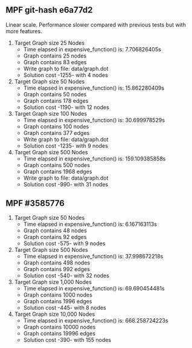 #  

## MPF git-hash e6a77d2
Linear scale. Performance slower compared with previous tests but with more features.
1. Target Graph size 25 Nodes
    - Time elapsed in expensive_function() is: 7.706826405s
    - Graph contains 25 nodes
    - Graph contains 83 edges
    - Write graph to file: data/graph.dot
    - Solution cost -1255- with 4 nodes
2. Target Graph size 50 Nodes
    - Time elapsed in expensive_function() is: 15.862280409s
    - Graph contains 50 nodes
    - Graph contains 178 edges
    - Solution cost -1190- with 12 nodes
3. Target Graph size 100 Nodes
    - Time elapsed in expensive_function() is: 30.699978529s
    - Graph contains 100 nodes
    - Graph contains 377 edges
    - Write graph to file: data/graph.dot
    - Solution cost -1235- with 9 nodes
4. Target Graph size 500 Nodes
    - Time elapsed in expensive_function() is: 159.109385858s
    - Graph contains 500 nodes
    - Graph contains 1968 edges
    - Write graph to file: data/graph.dot
    - Solution cost -990- with 31 nodes

## MPF #3585776
1. Target Graph size 50 Nodes
    - Time elapsed in expensive_function() is: 6.167163113s
    - Graph contains 48 nodes
    - Graph contains 92 edges
    - Solution cost -575- with 9 nodes
2. Target Graph size 500 Nodes
    - Time elapsed in expensive_function() is: 37.998672218s
    - Graph contains 498 nodes
    - Graph contains 992 edges
    - Solution cost -540- with 32 nodes
3. Target Graph size 1,000 Nodes
    - Time elapsed in expensive_function() is: 69.690454481s
    - Graph contains 1000 nodes
    - Graph contains 1996 edges
    - Solution cost -445- with 8 nodes
4. Target Graph size 10,000 Nodes
    - Time elapsed in expensive_function() is: 668.258724223s
    - Graph contains 10000 nodes
    - Graph contains 19996 edges
    - Solution cost -390- with 155 nodes
